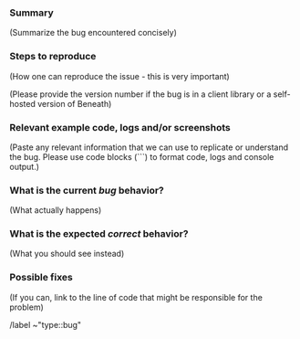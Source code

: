 <!---
Please read this!

Before opening a new issue, make sure to search for keywords in the issues
filtered by the "type::bug" label:

- https://gitlab.com/beneath-org/beneath/issues?label_name%5B%5D=type%3A%3Abug

and verify the issue you're about to submit isn't a duplicate.
--->

### Summary

(Summarize the bug encountered concisely)

### Steps to reproduce

(How one can reproduce the issue - this is very important)

(Please provide the version number if the bug is in a client library or a self-hosted version of Beneath)

### Relevant example code, logs and/or screenshots

(Paste any relevant information that we can use to replicate or understand the bug. Please use code blocks (```) to format code, logs and console output.)

### What is the current *bug* behavior?

(What actually happens)

### What is the expected *correct* behavior?

(What you should see instead)

### Possible fixes

(If you can, link to the line of code that might be responsible for the problem)

/label ~"type::bug"
